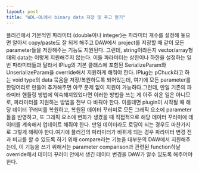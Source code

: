 ```yaml
---
layout: post
title: "WDL-OL에서 binary data 저장 및 주고 받기"
---
```


플러긴에서 기본적인 파라미터 (double이나 integer)는 파라미터 개수를 설정해 놓으면 알아서 copy/paste도 잘 되게 해주고 DAW에서 project를 저장할 때 같이 모든 parameter들을 저장해주는 기능도 지원된다. 그런데, string이라든지 vector/array형태의 data는 이렇게 지원해주지 않는다. 이들 파라미터는 상한이나 하한을 설정하는 일반 파라미터들과 달라서 IPlug의 기본 클래스에 포함된 SerializeParam와 UnserializeParam을 override해서 지원하게 해줘야 한다. IPlug는 pChuck라고 하는 void type의 data 묵음을 저장/복원하도록 되어있는데, 여기에 모든 parameter를 한덩어리로 만들어 추가해주면 아무 문제 없이 지원이 가능하다.그런데, 만일 기존의 파라미터 핸들링 방법에 익숙해져있었다면 이러한 방법을 쓰는 게 아주 쉬운 일은 아니므로, 파라미터를 지원하는 방법을 전부 다 바꿔야 한다. 이를테면 plugin이 시작될 때 해당 데이터 꾸러미를 복원하고, 복원된 데이터 꾸러미로 모든 그래픽 요소에 parameter들을 반영하고, 또 그래픽 요소에 변화가 생겼을 때 직접적으로 해당 데이터 꾸러미에 데이터를 계속해서 업데이트 해줘야 한다. 만일 데이터라도 로딩이 되는 경우도 마찬가지로 그렇게 해줘야 한다.여기에 플러긴의 파라미터가 바뀌게 되는 경우 파라미터 변경 전과 비교를 할 수 있도록 하기 위해 compare라는 기능을 대부분의 DAW에서 지원해주는데, 이 기능을 쓰기 위해서는 parameter comparison과 관련된 function하날 override해서 데이터 꾸러미 안에서 생긴 데이터 변경을 DAW가 알수 있도록 해주어야 한다.

